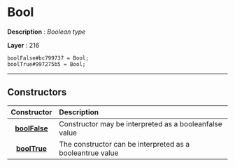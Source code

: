 # Bool

**Description** : *Boolean type*

**Layer** : 216

```tl
boolFalse#bc799737 = Bool;
boolTrue#997275b5 = Bool;
```

---

## Constructors

| Constructor | Description |
| :---: | :--- |
| [**boolFalse**](constructor/boolFalse) | Constructor may be interpreted as a booleanfalse value |
| [**boolTrue**](constructor/boolTrue) | The constructor can be interpreted as a booleantrue value |